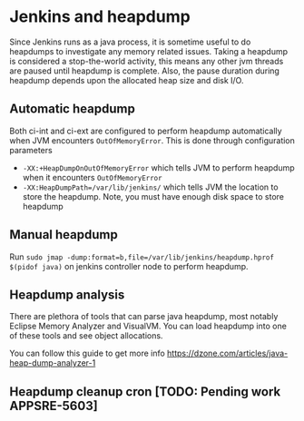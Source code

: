 # Jenkins and heapdump

Since Jenkins runs as a java process, it is sometime useful to do heapdumps to investigate any memory related issues.
Taking a heapdump is considered a stop-the-world activity, this means any other jvm threads are paused until heapdump is complete.
Also, the pause duration during heapdump depends upon the allocated heap size and disk I/O.

## Automatic heapdump
Both ci-int and ci-ext are configured to perform heapdump automatically when JVM encounters `OutOfMemoryError`.
This is done through configuration parameters
-  `-XX:+HeapDumpOnOutOfMemoryError` which tells JVM to perform heapdump when it encounters `OutOfMemoryError`
-  `-XX:HeapDumpPath=/var/lib/jenkins/` which tells JVM the location to store the heapdump. Note, you must have enough disk space to store heapdump


## Manual heapdump

Run `sudo jmap -dump:format=b,file=/var/lib/jenkins/heapdump.hprof $(pidof java)` on jenkins controller node to perform heapdump. 



## Heapdump analysis

There are plethora of tools that can parse java heapdump, most notably Eclipse Memory Analyzer and VisualVM.
You can load heapdump into one of these tools and see object allocations. 

You can follow this guide to get more info https://dzone.com/articles/java-heap-dump-analyzer-1 

## Heapdump cleanup cron [TODO: Pending work APPSRE-5603]
